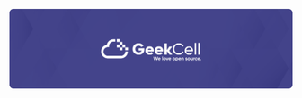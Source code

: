 [![Geek Cell GmbH](https://raw.githubusercontent.com/geekcell/.github/main/geekcell-github-banner.png)](https://www.geekcell.io/)
